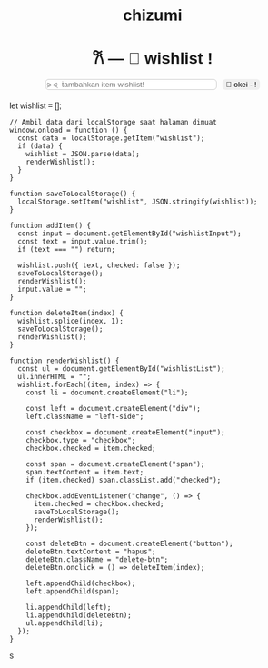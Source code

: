 # chizumi
<!DOCTYPE html>
<html lang="id">
<head>
  <meta charset="UTF-8">
  <meta name="viewport" content="width=device-width, initial-scale=1.0">
  <title>wishlist tersimpan!</title>
  <style>
    body {
      font-family: sans-serif;
      background:; #f0f0f0;
      padding: 25px;
    }
    h1 {
      text-align: center;
    }
    .input-area {
      display: flex;
      gap: 10px;
      margin-bottom: 20px;
      justify-content: center;
    }
    input[type="text"] {
      padding: 10px: black;
      width: 60%;
      border: 1px solid #ccc;
      border-radius: 6px;
    }
    button {
      padding: 5px 10: gray;
      color: black;
      border: gray;
      border-radius: 6px;
      cursor: pointer;
    }
    ul {
      list-style: none;
      padding: 0;
    }
    li {
      background: white;
      padding: 10px: white;
      margin-bottom: 10px;
      border-radius: 6px;
      display: flex;
      align-items: center;
      justify-content: space-between;
    }
    .checked {
      text-decoration: line-through;
      color: black;
    }
    .left-side {
      display: flex;
      align-items: center;
      gap: 10px;
    }
    .delete-btn {
      background-color: #dc3545;
      border: none;
      color: white;
      padding: 5px 10px;
      border-radius: 5px;
      cursor: pointer;
    }
  </style>
</head>
<body>

  <h1>𐙚 — 🍎 wishlist !</h1>

  <div class="input-area">
    <input type="text" id="wishlistInput" placeholder="⪩ ⪨ ִ ࣪tambahkan item wishlist!">
    <button onclick="addItem()">🍎 okei - !</button>
  </div>

  <ul id="wishlistList"></ul>

  <cript>
    let wishlist = [];

    // Ambil data dari localStorage saat halaman dimuat
    window.onload = function () {
      const data = localStorage.getItem("wishlist");
      if (data) {
        wishlist = JSON.parse(data);
        renderWishlist();
      }
    }

    function saveToLocalStorage() {
      localStorage.setItem("wishlist", JSON.stringify(wishlist));
    }

    function addItem() {
      const input = document.getElementById("wishlistInput");
      const text = input.value.trim();
      if (text === "") return;

      wishlist.push({ text, checked: false });
      saveToLocalStorage();
      renderWishlist();
      input.value = "";
    }

    function deleteItem(index) {
      wishlist.splice(index, 1);
      saveToLocalStorage();
      renderWishlist();
    }

    function renderWishlist() {
      const ul = document.getElementById("wishlistList");
      ul.innerHTML = "";
      wishlist.forEach((item, index) => {
        const li = document.createElement("li");

        const left = document.createElement("div");
        left.className = "left-side";

        const checkbox = document.createElement("input");
        checkbox.type = "checkbox";
        checkbox.checked = item.checked;

        const span = document.createElement("span");
        span.textContent = item.text;
        if (item.checked) span.classList.add("checked");

        checkbox.addEventListener("change", () => {
          item.checked = checkbox.checked;
          saveToLocalStorage();
          renderWishlist();
        });

        const deleteBtn = document.createElement("button");
        deleteBtn.textContent = "hapus";
        deleteBtn.className = "delete-btn";
        deleteBtn.onclick = () => deleteItem(index);

        left.appendChild(checkbox);
        left.appendChild(span);

        li.appendChild(left);
        li.appendChild(deleteBtn);
        ul.appendChild(li);
      });
    }
  </script>
</body>
</html>s
